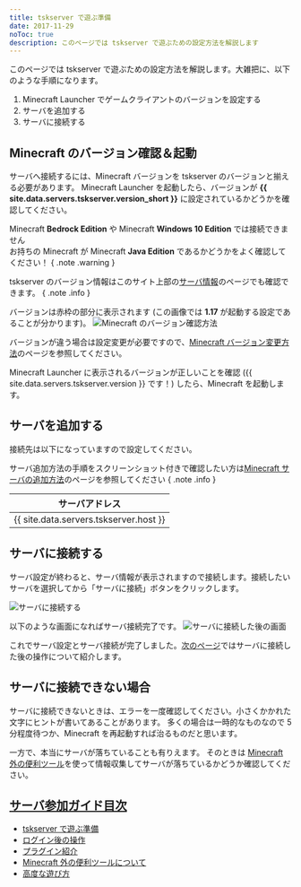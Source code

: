 ```yaml
---
title: tskserver で遊ぶ準備
date: 2017-11-29
noToc: true
description: このページでは tskserver で遊ぶための設定方法を解説します
---
```


このページでは tskserver で遊ぶための設定方法を解説します。大雑把に、以下のような手順になります。

1. Minecraft Launcher でゲームクライアントのバージョンを設定する
1. サーバを追加する
1. サーバに接続する

## Minecraft のバージョン確認＆起動
サーバへ接続するには、Minecraft バージョンを tskserver のバージョンと揃える必要があります。
Minecraft Launcher を起動したら、バージョンが **{{ site.data.servers.tskserver.version_short }}** に設定されているかどうかを確認してください。

Minecraft **Bedrock Edition** や Minecraft **Windows 10 Edition** では接続できません  
お持ちの Minecraft が Minecraft **Java Edition** であるかどうかをよく確認してください！
{ .note .warning }

tskserver のバージョン情報はこのサイト上部の[サーバ情報](/about)のページでも確認できます。
{ .note .info }

バージョンは赤枠の部分に表示されます (この画像では **1.17** が起動する設定であることが分かります)。
![Minecraft のバージョン確認方法](/introduction/img/launcher1.png)

バージョンが違う場合は設定変更が必要ですので、[Minecraft バージョン変更方法](/introduction/change-version)のページを参照してください。

Minecraft Launcher に表示されるバージョンが正しいことを確認 ({{ site.data.servers.tskserver.version }} です！) したら、Minecraft を起動します。

## サーバを追加する
接続先は以下になっていますので設定してください。  

サーバ追加方法の手順をスクリーンショット付きで確認したい方は[Minecraft サーバの追加方法](/introduction/add-server)のページを参照してください
{ .note .info }

| サーバアドレス |
|:------:|
| {{ site.data.servers.tskserver.host }} |

## サーバに接続する
サーバ設定が終わると、サーバ情報が表示されますので接続します。接続したいサーバを選択してから「サーバに接続」ボタンをクリックします。

![サーバに接続する](/introduction/img/connect-server.png)

以下のような画面になればサーバ接続完了です。
![サーバに接続した後の画面](/introduction/img/logined.png)

これでサーバ設定とサーバ接続が完了しました。[次のページ](/introduction/day1)ではサーバに接続した後の操作について紹介します。

## サーバに接続できない場合
サーバに接続できないときは、エラーを一度確認してください。小さくかかれた文字にヒントが書いてあることがあります。
多くの場合は一時的なものなので 5 分程度待つか、Minecraft を再起動すれば治るものだと思います。

一方で、本当にサーバが落ちていることも有りえます。
そのときは [Minecraft 外の便利ツール](/introduction/tools)を使って情報収集してサーバが落ちているかどうか確認してください。


## [サーバ参加ガイド目次](/introduction)
* [tskserver で遊ぶ準備](/introduction/prepare)
* [ログイン後の操作](/introduction/day1)
* [プラグイン紹介](/introduction/plugins)
* [Minecraft 外の便利ツールについて](/introduction/tools)
* [高度な遊び方](/introduction/advanced)
